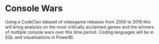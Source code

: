 # Console Wars
 Using a CodeClan dataset of videogame releases from 2000 to 2016 this will bring analyisis on the most critically acclaimed games and the winners of multiple console wars over this time period. Coding languages will be in SQL and visualisations in PowerBI.
